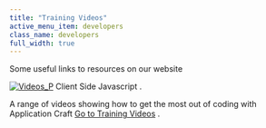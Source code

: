 ```yaml
---
title: "Training Videos"
active_menu_item: developers
class_name: developers
full_width: true
---
```



Some useful links to resources on our website

[![Videos\_P](/img/docs/videos_p.png)](http://www.applicationcraft.com/developers/training-videos/client-js/) Client Side Javascript .

A range of videos showing how to get the most out of coding with Application Craft [Go to Training Videos](http://www.applicationcraft.com/developers/training-videos/client-js/) .

